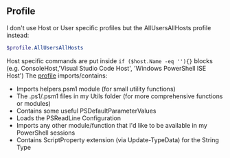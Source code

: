 ## Profile

I don't use Host or User specific profiles but the AllUsersAllHosts profile instead:

```powershell
$profile.AllUsersAllHosts
```

Host specific commands are put inside
`if ($host.Name -eq ''){}`
blocks (e.g. ConsoleHost,'Visual Studio Code Host', 'Windows PowerShell ISE Host')
The [profile](https://github.com/DBremen/MyPowerShellSetup/blob/master/profile.ps1) imports/contains:
- Imports helpers.psm1 module (for small utility functions)
- The .ps1/.psm1 files in my Utils folder (for more comprehensive functions or modules)
- Contains some useful PSDefaultParameterValues
- Loads the PSReadLine Configuration
- Imports any other module/function that I'd like to be available in my PowerShell sessions
- Contains ScriptProperty extension (via Update-TypeData) for the String Type
